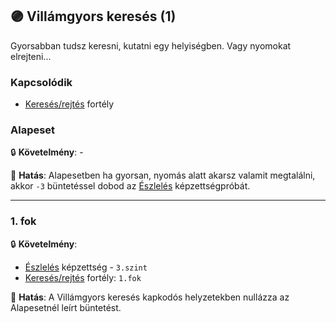 ## 🟣 Villámgyors keresés (1)

Gyorsabban tudsz keresni, kutatni egy helyiségben. Vagy nyomokat elrejteni...

### Kapcsolódik

- [Keresés/rejtés](kereses_rejtes.md) fortély

### Alapeset

🔒 **Követelmény**:  -

🌟 **Hatás**: Alapesetben ha gyorsan, nyomás alatt akarsz valamit megtalálni, akkor `-3` büntetéssel dobod az [Észlelés](../kepzettsegek.primer.altalanos/eszleles.md#c%C3%A9lsz%C3%A1m-m%C3%B3dos%C3%ADt%C3%B3-k%C3%B6r%C3%BClm%C3%A9nyek) képzettségpróbát.

---
### 1. fok

🔒 **Követelmény**:

- [Észlelés](../kepzettsegek.primer.altalanos/eszleles.md) képzettség - `3.szint`
- [Keresés/rejtés](kereses_rejtes.md) fortély: `1.fok`

🌟 **Hatás**: A Villámgyors keresés kapkodós helyzetekben nullázza az Alapesetnél leírt büntetést.

<br />
